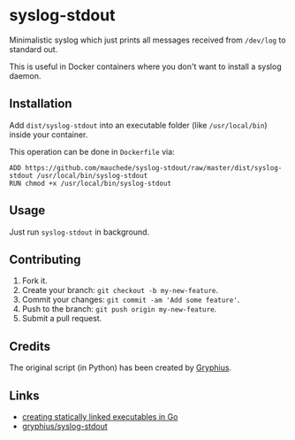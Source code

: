 # syslog-stdout

Minimalistic syslog which just prints all messages received from `/dev/log` to standard out.

This is useful in Docker containers where you don't want to install a syslog daemon.

## Installation

Add `dist/syslog-stdout` into an executable folder (like `/usr/local/bin`) inside your container.

This operation can be done in `Dockerfile` via:

```
ADD https://github.com/mauchede/syslog-stdout/raw/master/dist/syslog-stdout /usr/local/bin/syslog-stdout
RUN chmod +x /usr/local/bin/syslog-stdout
```

## Usage

Just run `syslog-stdout` in background.

## Contributing

1. Fork it.
2. Create your branch: `git checkout -b my-new-feature`.
3. Commit your changes: `git commit -am 'Add some feature'`.
4. Push to the branch: `git push origin my-new-feature`.
5. Submit a pull request.

## Credits

The original script (in Python) has been created by [Gryphius](https://github.com/gryphius).

## Links

* [creating statically linked executables in Go](http://blog.xebia.com/2014/07/04/create-the-smallest-possible-docker-container/)
* [gryphius/syslog-stdout](https://github.com/gryphius/syslog-stdout)
